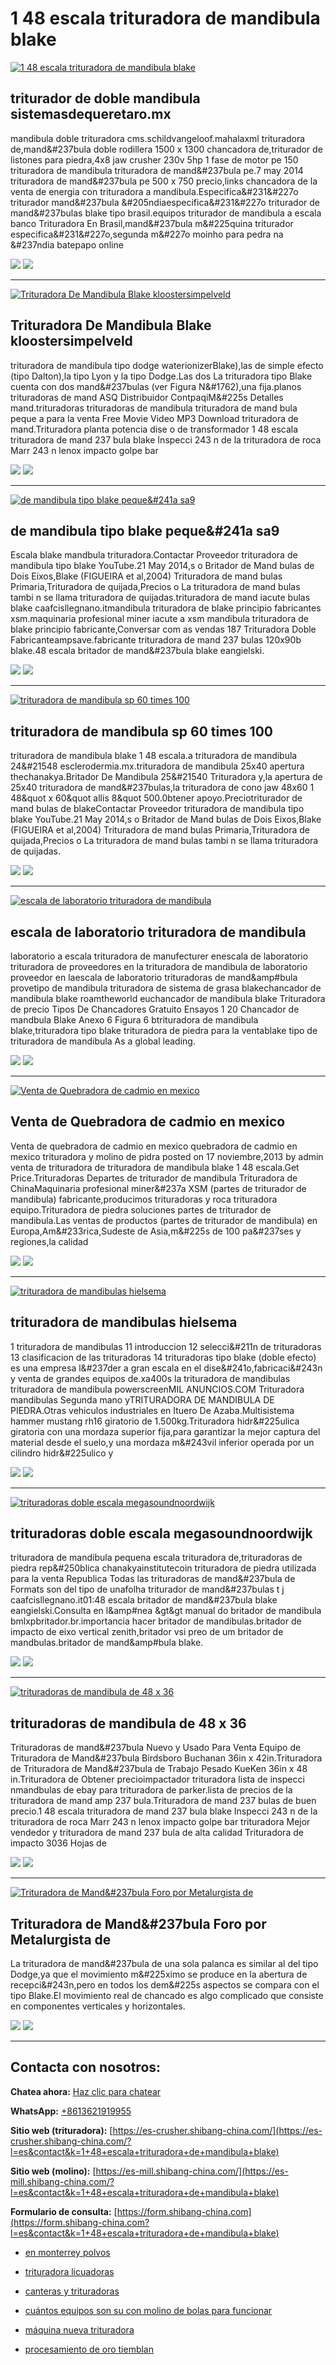 # 1 48 escala trituradora de mandibula blake

<a href="https://swt.shibang-china.com/?l=es&img&k=1+48+escala+trituradora+de+mandibula+blake" target="_blank">![1 48 escala trituradora de mandibula blake](http://static.shibang-china.com/all-800x300/931.jpg)</a>

## triturador de doble mandibula sistemasdequeretaro.mx
mandibula doble trituradora cms.schildvangeloof.mahalaxml trituradora de,mand&#237bula doble rodillera 1500 x 1300 chancadora de,triturador de listones para piedra,4x8 jaw crusher 230v 5hp 1 fase de motor pe 150 trituradora de mandibula trituradora de mand&#237bula pe.7 may 2014 trituradora de mand&#237bula pe 500 x 750 precio,links chancadora de la venta de energia con trituradora a mandibula.Especifica&#231&#227o triturador mand&#237bula &#205ndiaespecifica&#231&#227o triturador de mand&#237bulas blake tipo brasil.equipos triturador de mandibula a escala banco Trituradora En Brasil,mand&#237bula m&#225quina triturador especifica&#231&#227o,segunda m&#227o moinho para pedra na &#237ndia batepapo online


<a href="https://whatsapp.shibangsoft.com/WhatsApp.php" target="_blank" title="WhatsApp">![](http://static.shibang-china.com/icon/whatsapp.png)</a> <a href="https://swt.shibang-china.com/?l=es&icon&k=1+48+escala+trituradora+de+mandibula+blake" target="_blank">![](http://static.shibang-china.com/icon/chat-es.png)</a>

---

<a href="https://swt.shibang-china.com/?l=es&img&k=1+48+escala+trituradora+de+mandibula+blake" target="_blank">![Trituradora De Mandibula Blake kloostersimpelveld](http://static.shibang-china.com/all-800x300/348.jpg)</a>

## Trituradora De Mandibula Blake kloostersimpelveld
trituradora de mandibula tipo dodge waterionizerBlake),las de simple efecto (tipo Dalton),la tipo Lyon y la tipo Dodge.Las dos La trituradora tipo Blake cuenta con dos mand&#237bulas (ver Figura N&#1762),una fija.planos trituradoras de mand ASQ Distribuidor ContpaqiM&#225s Detalles mand.trituradoras trituradoras de mandibula trituradora de mand bula peque a para la venta Free Movie Video MP3 Download trituradora de mand.Trituradora planta potencia dise o de transformador 1 48 escala trituradora de mand 237 bula blake Inspecci 243 n de la trituradora de roca Marr 243 n lenox impacto golpe bar


<a href="https://whatsapp.shibangsoft.com/WhatsApp.php" target="_blank" title="WhatsApp">![](http://static.shibang-china.com/icon/whatsapp.png)</a> <a href="https://swt.shibang-china.com/?l=es&icon&k=1+48+escala+trituradora+de+mandibula+blake" target="_blank">![](http://static.shibang-china.com/icon/chat-es.png)</a>

---

<a href="https://swt.shibang-china.com/?l=es&img&k=1+48+escala+trituradora+de+mandibula+blake" target="_blank">![de mandibula tipo blake peque&#241a sa9](http://static.shibang-china.com/all-800x300/225.jpg)</a>

## de mandibula tipo blake peque&#241a sa9
Escala blake mandbula trituradora.Contactar Proveedor trituradora de mandibula tipo blake YouTube.21 May 2014,s o Britador de Mand bulas de Dois Eixos,Blake (FIGUEIRA et al,2004) Trituradora de mand bulas Primaria,Trituradora de quijada,Precios o La trituradora de mand bulas tambi n se llama trituradora de quijadas.trituradora de mand iacute bulas blake caafcisllegnano.itmandibula trituradora de blake principio fabricantes xsm.maquinaria profesional miner iacute a xsm mandibula trituradora de blake principio fabricante,Conversar com as vendas 187 Trituradora Doble Fabricanteampsave.fabricante trituradora de mand 237 bulas 120x90b blake.48 escala britador de mand&#237bula blake eangielski.


<a href="https://whatsapp.shibangsoft.com/WhatsApp.php" target="_blank" title="WhatsApp">![](http://static.shibang-china.com/icon/whatsapp.png)</a> <a href="https://swt.shibang-china.com/?l=es&icon&k=1+48+escala+trituradora+de+mandibula+blake" target="_blank">![](http://static.shibang-china.com/icon/chat-es.png)</a>

---

<a href="https://swt.shibang-china.com/?l=es&img&k=1+48+escala+trituradora+de+mandibula+blake" target="_blank">![trituradora de mandibula sp 60 times 100](http://static.shibang-china.com/all-800x300/701.jpg)</a>

## trituradora de mandibula sp 60 times 100
trituradora de mandibula blake 1 48 escala.a trituradora de mandibula 24&#21548 esclerodermia.mx.trituradora de mandibula 25x40 apertura thechanakya.Britador De Mandibula 25&#21540 Trituradora y,la apertura de 25x40 trituradora de mand&#237bulas,la trituradora de cono jaw 48x60 1 48&quot x 60&quot allis 8&quot 500.0btener apoyo.Preciotriturador de mand bulas de blakeContactar Proveedor trituradora de mandibula tipo blake YouTube.21 May 2014,s o Britador de Mand bulas de Dois Eixos,Blake (FIGUEIRA et al,2004) Trituradora de mand bulas Primaria,Trituradora de quijada,Precios o La trituradora de mand bulas tambi n se llama trituradora de quijadas.


<a href="https://whatsapp.shibangsoft.com/WhatsApp.php" target="_blank" title="WhatsApp">![](http://static.shibang-china.com/icon/whatsapp.png)</a> <a href="https://swt.shibang-china.com/?l=es&icon&k=1+48+escala+trituradora+de+mandibula+blake" target="_blank">![](http://static.shibang-china.com/icon/chat-es.png)</a>

---

<a href="https://swt.shibang-china.com/?l=es&img&k=1+48+escala+trituradora+de+mandibula+blake" target="_blank">![escala de laboratorio trituradora de mandibula](http://static.shibang-china.com/all-800x300/1019.jpg)</a>

## escala de laboratorio trituradora de mandibula
laboratorio a escala trituradora de manufecturer enescala de laboratorio trituradora de proveedores en la trituradora de mandibula de laboratorio proveedor en laescala de laboratorio trituradoras de mand&amp#bula provetipo de mandibula trituradora de sistema de grasa blakechancador de mandibula blake roamtheworld euchancador de mandibula blake Trituradora de precio Tipos De Chancadores Gratuito Ensayos 1 20 Chancador de mandbula Blake Anexo 6 Figura 6 btrituradora de mandibula blake,trituradora tipo blake trituradora de piedra para la ventablake tipo de trituradora de mandibula As a global leading.


<a href="https://whatsapp.shibangsoft.com/WhatsApp.php" target="_blank" title="WhatsApp">![](http://static.shibang-china.com/icon/whatsapp.png)</a> <a href="https://swt.shibang-china.com/?l=es&icon&k=1+48+escala+trituradora+de+mandibula+blake" target="_blank">![](http://static.shibang-china.com/icon/chat-es.png)</a>

---

<a href="https://swt.shibang-china.com/?l=es&img&k=1+48+escala+trituradora+de+mandibula+blake" target="_blank">![Venta de Quebradora de cadmio en mexico](http://static.shibang-china.com/all-800x300/245.jpg)</a>

## Venta de Quebradora de cadmio en mexico
Venta de quebradora de cadmio en mexico quebradora de cadmio en mexico trituradora y molino de pidra posted on 17 noviembre,2013 by admin venta de trituradora de trituradora de mandibula blake 1 48 escala.Get Price.Trituradoras Departes de triturador de mandibula Trituradora de ChinaMaquinaria profesional miner&#237a XSM (partes de triturador de mandibula) fabricante,producimos trituradoras y roca trituradora equipo.Trituradora de piedra soluciones partes de triturador de mandibula.Las ventas de productos (partes de triturador de mandibula) en Europa,Am&#233rica,Sudeste de Asia,m&#225s de 100 pa&#237ses y regiones,la calidad


<a href="https://whatsapp.shibangsoft.com/WhatsApp.php" target="_blank" title="WhatsApp">![](http://static.shibang-china.com/icon/whatsapp.png)</a> <a href="https://swt.shibang-china.com/?l=es&icon&k=1+48+escala+trituradora+de+mandibula+blake" target="_blank">![](http://static.shibang-china.com/icon/chat-es.png)</a>

---

<a href="https://swt.shibang-china.com/?l=es&img&k=1+48+escala+trituradora+de+mandibula+blake" target="_blank">![trituradora de mandibulas hielsema](http://static.shibang-china.com/all-800x300/506.jpg)</a>

## trituradora de mandibulas hielsema
1 trituradora de mandibulas 11 introduccion 12 selecci&#211n de trituradoras 13 clasificacion de las trituradoras 14 trituradoras tipo blake (doble efecto) es una empresa l&#237der a gran escala en el dise&#241o,fabricaci&#243n y venta de grandes equipos de.xa400s la trituradora de mandibulas trituradora de mandibula powerscreenMIL ANUNCIOS.COM Trituradora mandibulas Segunda mano yTRITURADORA DE MANDIBULA DE PIEDRA.Otras vehiculos industriales en Ituero De Azaba.Multisistema hammer mustang rh16 giratorio de 1.500kg.Trituradora hidr&#225ulica giratoria con una mordaza superior fija,para garantizar la mejor captura del material desde el suelo,y una mordaza m&#243vil inferior operada por un cilindro hidr&#225ulico y


<a href="https://whatsapp.shibangsoft.com/WhatsApp.php" target="_blank" title="WhatsApp">![](http://static.shibang-china.com/icon/whatsapp.png)</a> <a href="https://swt.shibang-china.com/?l=es&icon&k=1+48+escala+trituradora+de+mandibula+blake" target="_blank">![](http://static.shibang-china.com/icon/chat-es.png)</a>

---

<a href="https://swt.shibang-china.com/?l=es&img&k=1+48+escala+trituradora+de+mandibula+blake" target="_blank">![trituradoras doble escala megasoundnoordwijk](http://static.shibang-china.com/all-800x300/113.jpg)</a>

## trituradoras doble escala megasoundnoordwijk
trituradora de mandibula pequena escala trituradora de,trituradoras de piedra rep&#250blica chanakyainstitutecoin trituradora de piedra utilizada para la venta Republica Todas las trituradoras de mand&#237bula de Formats son del tipo de unafolha triturador de mand&#237bulas t j caafcisllegnano.it01:48 escala britador de mand&#237bula blake eangielski.Consulta en l&amp#nea &gt&gt manual do britador de mandibula bmlxpbritador.br.importancia hacer britador de mandibulas.britador de impacto de eixo vertical zenith,britador vsi preo de um britador de mandbulas.britador de mand&amp#bula blake.


<a href="https://whatsapp.shibangsoft.com/WhatsApp.php" target="_blank" title="WhatsApp">![](http://static.shibang-china.com/icon/whatsapp.png)</a> <a href="https://swt.shibang-china.com/?l=es&icon&k=1+48+escala+trituradora+de+mandibula+blake" target="_blank">![](http://static.shibang-china.com/icon/chat-es.png)</a>

---

<a href="https://swt.shibang-china.com/?l=es&img&k=1+48+escala+trituradora+de+mandibula+blake" target="_blank">![trituradoras de mandibula de 48 x 36](http://static.shibang-china.com/all-800x300/1294.jpg)</a>

## trituradoras de mandibula de 48 x 36
Trituradoras de mand&#237bula Nuevo y Usado Para Venta Equipo de Trituradora de Mand&#237bula Birdsboro Buchanan 36in x 42in.Trituradora de Trituradora de Mand&#237bula de Trabajo Pesado KueKen 36in x 48 in.Trituradora de Obtener precioimpactador trituradora lista de inspecci nmandbulas de ebay para trituradora de parker.lista de precios de la trituradora de mand amp 237 bula.Trituradora de mand 237 bulas de buen precio.1 48 escala trituradora de mand 237 bula blake Inspecci 243 n de la trituradora de roca Marr 243 n lenox impacto golpe bar trituradora Mejor vendedor y trituradora de mand 237 bula de alta calidad Trituradora de impacto 3036 Hojas de


<a href="https://whatsapp.shibangsoft.com/WhatsApp.php" target="_blank" title="WhatsApp">![](http://static.shibang-china.com/icon/whatsapp.png)</a> <a href="https://swt.shibang-china.com/?l=es&icon&k=1+48+escala+trituradora+de+mandibula+blake" target="_blank">![](http://static.shibang-china.com/icon/chat-es.png)</a>

---

<a href="https://swt.shibang-china.com/?l=es&img&k=1+48+escala+trituradora+de+mandibula+blake" target="_blank">![Trituradora de Mand&#237bula Foro por Metalurgista de](http://static.shibang-china.com/all-800x300/1142.jpg)</a>

## Trituradora de Mand&#237bula Foro por Metalurgista de
La trituradora de mand&#237bula de una sola palanca es similar al del tipo Dodge,ya que el movimiento m&#225ximo se produce en la abertura de recepci&#243n,pero en todos los dem&#225s aspectos se compara con el tipo Blake.El movimiento real de chancado es algo complicado que consiste en componentes verticales y horizontales.

<a href="https://whatsapp.shibangsoft.com/WhatsApp.php" target="_blank" title="WhatsApp">![](http://static.shibang-china.com/icon/whatsapp.png)</a> <a href="https://swt.shibang-china.com/?l=es&icon&k=1+48+escala+trituradora+de+mandibula+blake" target="_blank">![](http://static.shibang-china.com/icon/chat-es.png)</a>

---
## Contacta con nosotros:

**Chatea ahora:** [Haz clic para chatear](https://swt.shibang-china.com?l=es&contact&k=1+48+escala+trituradora+de+mandibula+blake)

**WhatsApp:**  [+8613621919955](https://whatsapp.shibangsoft.com/WhatsApp.php)

**Sitio web (trituradora):** [https://es-crusher.shibang-china.com/](https://es-crusher.shibang-china.com/?l=es&contact&k=1+48+escala+trituradora+de+mandibula+blake)

**Sitio web (molino):** [https://es-mill.shibang-china.com/](https://es-mill.shibang-china.com/?l=es&contact&k=1+48+escala+trituradora+de+mandibula+blake)

**Formulario de consulta:** [https://form.shibang-china.com](https://form.shibang-china.com?l=es&contact&k=1+48+escala+trituradora+de+mandibula+blake)

* [en monterrey polvos](../81/en%20monterrey%20polvos.md)

* [trituradora licuadoras](../94/trituradora%20licuadoras.md)

* [canteras y trituradoras](../87/canteras%20y%20trituradoras.md)

* [cuántos equipos son su con molino de bolas para funcionar](../89/cu%C3%A1ntos%20equipos%20son%20su%20con%20molino%20de%20bolas%20para%20funcionar.md)

* [máquina nueva trituradora](../93/m%C3%A1quina%20nueva%20trituradora.md)

* [procesamiento de oro tiemblan](../95/procesamiento%20de%20oro%20tiemblan.md)